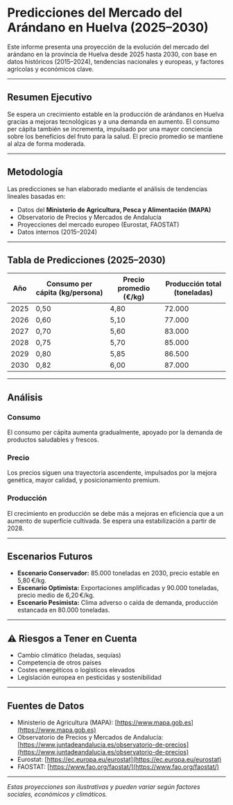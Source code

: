 # Predicciones del Mercado del Arándano en Huelva (2025–2030)

Este informe presenta una proyección de la evolución del mercado del arándano en la provincia de Huelva desde 2025 hasta 2030, con base en datos históricos (2015–2024), tendencias nacionales y europeas, y factores agrícolas y económicos clave.

---

## Resumen Ejecutivo

Se espera un crecimiento estable en la producción de arándanos en Huelva gracias a mejoras tecnológicas y a una demanda en aumento. El consumo per cápita también se incrementa, impulsado por una mayor conciencia sobre los beneficios del fruto para la salud. El precio promedio se mantiene al alza de forma moderada.

---

## Metodología

Las predicciones se han elaborado mediante el análisis de tendencias lineales basadas en:

- Datos del **Ministerio de Agricultura, Pesca y Alimentación (MAPA)**
- Observatorio de Precios y Mercados de Andalucía
- Proyecciones del mercado europeo (Eurostat, FAOSTAT)
- Datos internos (2015–2024)

---

## Tabla de Predicciones (2025–2030)

| Año | Consumo per cápita (kg/persona) | Precio promedio (€/kg) | Producción total (toneladas) |
|-----|-------------------------------|--------------------------|-------------------------------|
| 2025 | 0,50 | 4,80 | 72.000 |
| 2026 | 0,60 | 5,10 | 77.000 |
| 2027 | 0,70 | 5,60 | 83.000 |
| 2028 | 0,75 | 5,70 | 85.000 |
| 2029 | 0,80 | 5,85 | 86.500 |
| 2030 | 0,82 | 6,00 | 87.000 |

---

## Análisis

### Consumo
El consumo per cápita aumenta gradualmente, apoyado por la demanda de productos saludables y frescos.

### Precio
Los precios siguen una trayectoria ascendente, impulsados por la mejora genética, mayor calidad, y posicionamiento premium.

### Producción
El crecimiento en producción se debe más a mejoras en eficiencia que a un aumento de superficie cultivada. Se espera una estabilización a partir de 2028.

---

## Escenarios Futuros

- **Escenario Conservador:** 85.000 toneladas en 2030, precio estable en 5,80 €/kg.
- **Escenario Optimista:** Exportaciones amplificadas y 90.000 toneladas, precio medio de 6,20 €/kg.
- **Escenario Pesimista:** Clima adverso o caída de demanda, producción estancada en 80.000 toneladas.

---

## ⚠️ Riesgos a Tener en Cuenta

- Cambio climático (heladas, sequías)
- Competencia de otros países
- Costes energéticos o logísticos elevados
- Legislación europea en pesticidas y sostenibilidad

---

## Fuentes de Datos

- Ministerio de Agricultura (MAPA): [https://www.mapa.gob.es](https://www.mapa.gob.es)
- Observatorio de Precios y Mercados de Andalucía: [https://www.juntadeandalucia.es/observatorio-de-precios](https://www.juntadeandalucia.es/observatorio-de-precios)
- Eurostat: [https://ec.europa.eu/eurostat](https://ec.europa.eu/eurostat)
- FAOSTAT: [https://www.fao.org/faostat/](https://www.fao.org/faostat/)

---

*Estas proyecciones son ilustrativas y pueden variar según factores sociales, económicos y climáticos.*
